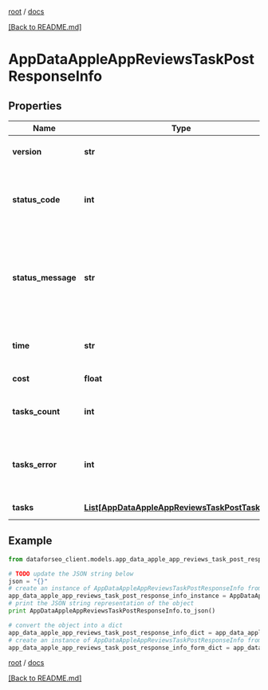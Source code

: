 [root](./../ "root") / [docs](./ "docs")

[[Back to README.md]](./../README.md "[Back to README.md]")

# AppDataAppleAppReviewsTaskPostResponseInfo

## Properties

Name | Type | Description | Notes
------------ | ------------- | ------------- | -------------
**version** | **str** | the current version of the API | [optional]
**status_code** | **int** | general status code you can find the full list of the response codes here | [optional]
**status_message** | **str** | general informational message you can find the full list of general informational messages here | [optional]
**time** | **str** | total execution time, seconds | [optional]
**cost** | **float** | total tasks cost, USD | [optional]
**tasks_count** | **int** | the number of tasks in the tasks array | [optional]
**tasks_error** | **int** | the number of tasks in the tasks array returned with an error | [optional]
**tasks** | [**List[AppDataAppleAppReviewsTaskPostTaskInfo]**](AppDataAppleAppReviewsTaskPostTaskInfo.md) | array of tasks | [optional]

## Example

```python
from dataforseo_client.models.app_data_apple_app_reviews_task_post_response_info import AppDataAppleAppReviewsTaskPostResponseInfo

# TODO update the JSON string below
json = "{}"
# create an instance of AppDataAppleAppReviewsTaskPostResponseInfo from a JSON string
app_data_apple_app_reviews_task_post_response_info_instance = AppDataAppleAppReviewsTaskPostResponseInfo.from_json(json)
# print the JSON string representation of the object
print AppDataAppleAppReviewsTaskPostResponseInfo.to_json()

# convert the object into a dict
app_data_apple_app_reviews_task_post_response_info_dict = app_data_apple_app_reviews_task_post_response_info_instance.to_dict()
# create an instance of AppDataAppleAppReviewsTaskPostResponseInfo from a dict
app_data_apple_app_reviews_task_post_response_info_form_dict = app_data_apple_app_reviews_task_post_response_info.from_dict(app_data_apple_app_reviews_task_post_response_info_dict)
```

  

[root](./../ "root") / [docs](./ "docs")

[[Back to README.md]](./../README.md "[Back to README.md]")